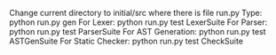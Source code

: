 Change current directory to initial/src where there is file run.py
Type: python run.py gen 
For Lexer: python run.py test LexerSuite
For Parser: python run.py test ParserSuite
For AST Generation: python run.py test ASTGenSuite
For Static Checker: python run.py test CheckSuite
